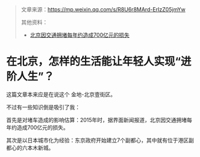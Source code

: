 > 文章来源：https://mp.weixin.qq.com/s/R8U6r8MArd-ErIzZ05jmYw
>
> 其他资料：
>
> - [北京因交通拥堵每年约造成700亿元的损失](https://www.bimba.pku.edu.cn/wm/xwzx/jsasd/hdy/413982.htm)

# 在北京，怎样的生活能让年轻人实现“进阶人生”？

这篇文章本来应是在说这个 金地-北京壹街区。

不过有一些知识倒是吸引了我：

首先是对堵车造成的影响估算：2015年时，据界面新闻报道，北京因交通拥堵每年约造成700亿元的损失。

其次是以日本城市化为经验：东京政府开始建立7个副都心，其中就有位于港区副都心的六本木新城。

